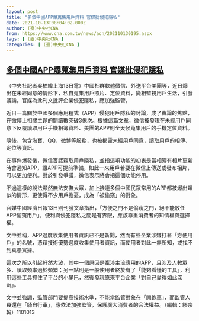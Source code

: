 ```yaml
---
layout: post
title: "多個中國APP爆蒐集用戶資料 官媒批侵犯隱私"
date: 2021-10-13T08:04:02.000Z
author: (臺)中央社CNA
from: https://www.cna.com.tw/news/acn/202110130195.aspx
tags: [ (臺)中央社CNA ]
categories: [ (臺)中央社CNA ]
---
```

<!--1634112242000-->
[多個中國APP爆蒐集用戶資料 官媒批侵犯隱私](https://www.cna.com.tw/news/acn/202110130195.aspx)
------

<div>
<div></div><div><p>（中央社記者吳柏緯上海13日電）中國社群軟體微信、外送平台美團等，近日爆出在未經同意的情形下，私自蒐集用戶照片、定位資料，變相監視用戶生活，引發議論。官媒為此刊文批評企業侵犯隱私，應加強監管。</p><p>近日一篇關於中國多個應用程式（APP）侵犯用戶隱私的討論，成了輿論的焦點，在微博上相關主題的閱讀數突破3億次。根據這篇文章，微信被發現在未經用戶同意下反覆讀取用戶手機相簿資料、美團的APP則全天候蒐集用戶的手機定位資料。</p><p>隨後，包含淘寶、QQ、微博等服務，也被揭露未經用戶同意，讀取用戶的相簿、定位等資訊。</p><p>在事件爆發後，微信否認竊取用戶隱私，並指這項功能的初衷是當相簿有相片更新時會通知APP，讓APP可提前準備，如此一來用戶若要在微信上傳送或發布相片，可以更加便利。對於引發爭議，微信表示將會把這個功能停用。</p><p>不過這樣的說法顯然無法安撫大眾，加上接連多個中國民眾常用的APP都被爆出類似的情形，更使得不少用戶擔憂，成為「被偷窺」的對象。</p><p>官媒中國經濟日報13日則刊發文章指出，「方便之門不是偷窺之門，絕不能放任APP偷窺用戶」，便利與侵犯隱私之間是有界限，應該尊重消費者的知情權與選擇權。</p><p>文中並稱，APP過度收集使用者資訊已不是新聞，然而有些企業涉嫌打著「方便用戶」的名號，憑藉技術優勢過度收集使用者資訊，而使用者對此一無所知，或找不到真憑實據。</p><p>這次之所以引起軒然大波，其中一個原因是牽涉主流應用的APP，且涉及人數眾多、讀取頻率過於頻繁；另一點則是一般使用者終於有了「能夠看懂的工具」，利用這些工具抓住了平台的小尾巴，然後發現原來平台企業「對自己愛得如此深沉」。</p><p>文中並強調，監管部門要提高技術水準，不能當監管對象在「開跑車」，而監管人員還在「騎自行車」，應依法加強監管，保護廣大消費者的合法權益。（編輯：繆宗翰）1101013</p></div>
</div>

